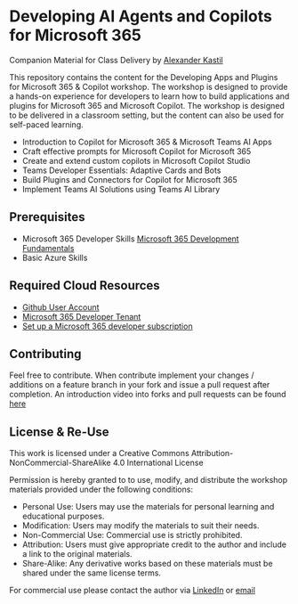 # Developing AI Agents and Copilots for Microsoft 365

Companion Material for Class Delivery by [Alexander Kastil](https://www.integrations.at/kontakt-impressum.aspx)

This repository contains the content for the Developing Apps and Plugins for Microsoft 365 & Copilot workshop. The workshop is designed to provide a hands-on experience for developers to learn how to build applications and plugins for Microsoft 365 and Microsoft Copilot. The workshop is designed to be delivered in a classroom setting, but the content can also be used for self-paced learning.

- Introduction to Copilot for Microsoft 365 & Microsoft Teams AI Apps
- Craft effective prompts for Microsoft Copilot for Microsoft 365
- Create and extend custom copilots in Microsoft Copilot Studio
- Teams Developer Essentials: Adaptive Cards and Bots
- Build Plugins and Connectors for Copilot for Microsoft 365
- Implement Teams AI Solutions using Teams AI Library

## Prerequisites

- Microsoft 365 Developer Skills [Microsoft 365 Development Fundamentals](....)
- Basic Azure Skills


## Required Cloud Resources

- [Github User Account](https://github.com/)
- [Microsoft 365 Developer Tenant](https://developer.microsoft.com/en-us/microsoft-365/dev-program)
- [Set up a Microsoft 365 developer subscription](https://docs.microsoft.com/en-us/office/developer-program/microsoft-365-developer-program-get-started)

## Contributing

Feel free to contribute. When contribute implement your changes / additions on a feature branch in your fork and issue a pull request after completion. An introduction video into forks and pull requests can be found [here](https://www.youtube.com/watch?v=nT8KGYVurIU)

## License & Re-Use

This work is licensed under a Creative Commons Attribution-NonCommercial-ShareAlike 4.0 International License

Permission is hereby granted to to use, modify, and distribute the workshop materials provided under the following conditions:

- Personal Use: Users may use the materials for personal learning and educational purposes.
- Modification: Users may modify the materials to suit their needs.
- Non-Commercial Use: Commercial use is strictly prohibited.
- Attribution: Users must give appropriate credit to the author and include a link to the original materials.
- Share-Alike: Any derivative works based on these materials must be shared under the same license terms.

For commercial use please contact the author via [LinkedIn](https://www.linkedin.com/in/alexander-kastil-3bb26511a/) or [email](mailto:alexander.kastil@integrations.at)
